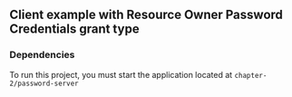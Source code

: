 ## Client example with Resource Owner Password Credentials grant type

### Dependencies

To run this project, you must start the application located at `chapter-2/password-server`
